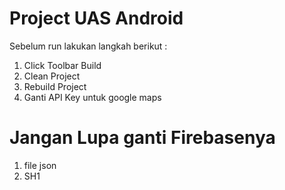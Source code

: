# Project UAS Android

Sebelum run lakukan langkah berikut :

1. Click Toolbar Build
2. Clean Project
3. Rebuild Project
4. Ganti API Key untuk google maps

# Jangan Lupa ganti Firebasenya
1. file json
2. SH1
